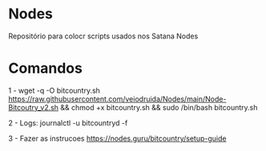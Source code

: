 # Nodes

Repositório para colocr scripts usados nos Satana Nodes

# Comandos

1 - wget -q -O bitcountry.sh https://raw.githubusercontent.com/veiodruida/Nodes/main/Node-Bitcoutry_v2.sh && chmod +x bitcountry.sh && sudo /bin/bash bitcountry.sh

2 - Logs: journalctl -u bitcountryd -f

3 - Fazer as instrucoes
https://nodes.guru/bitcountry/setup-guide
